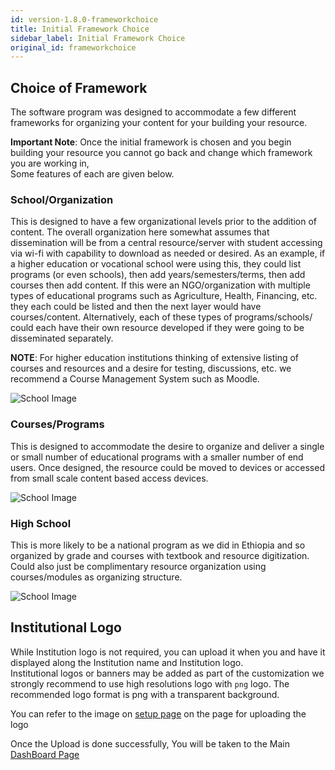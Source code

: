 ```yaml
---
id: version-1.8.0-frameworkchoice
title: Initial Framework Choice
sidebar_label: Initial Framework Choice
original_id: frameworkchoice
---
```


## Choice of Framework  

The software program was designed to accommodate a few different frameworks for organizing your content for your building your resource.  

**Important Note**: Once the initial framework is chosen and you begin building your resource you cannot go back and change which framework you are working in,   
Some features of each are given below.  

### School/Organization  

This is designed to have a few organizational levels prior to the addition of content.  The overall organization here somewhat assumes that dissemination will be from a central resource/server with student accessing via wi-fi with capability to download as needed or desired.   As an example, if a higher education or vocational school were using this, they could list programs (or even schools), then add years/semesters/terms, then add courses then add content.  If this were an NGO/organization with multiple types of educational programs such as Agriculture, Health, Financing, etc. they each could be listed and then the next layer would have courses/content.  Alternatively, each of these types of programs/schools/ could each have their own resource developed if they were going to be disseminated separately.   

**NOTE**: For higher education institutions thinking of extensive listing of courses and resources and a desire for testing, discussions, etc. we recommend a Course Management System such as Moodle. 

![School Image](assets/school10.png) 

### Courses/Programs  

This is designed to accommodate the desire to organize and deliver a single or small number of educational programs with a smaller number of end users.  Once designed, the resource could be moved to devices or accessed from small scale content based access devices.  

![School Image](assets/school11.png)  

###  High School  

This is more likely to be a national program as we did in Ethiopia and so organized by grade and courses with textbook and resource digitization.  Could also just be complimentary resource organization using courses/modules as organizing structure.  

![School Image](assets/school12.png) 

## Institutional Logo  

While Institution logo is not required, you can upload it when you and have it displayed along the Institution name and Institution logo.  
Institutional logos or banners may be added as part of the customization
we strongly recommend to use high resolutions logo with `png` logo.  The recommended logo format is png with a transparent background.

You can refer to the image on [setup page](initialsetup.md#overview-1) on the page for uploading the logo
  

Once the Upload is done successfully, You will be taken to the Main [DashBoard Page](accounts.md)     


